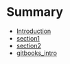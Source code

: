 # Summary

* [Introduction](README.md)
* [section1](content/section1.md)
* [section2](section2.md)
* [gitbooks_intro](gitbooksintro.md)


